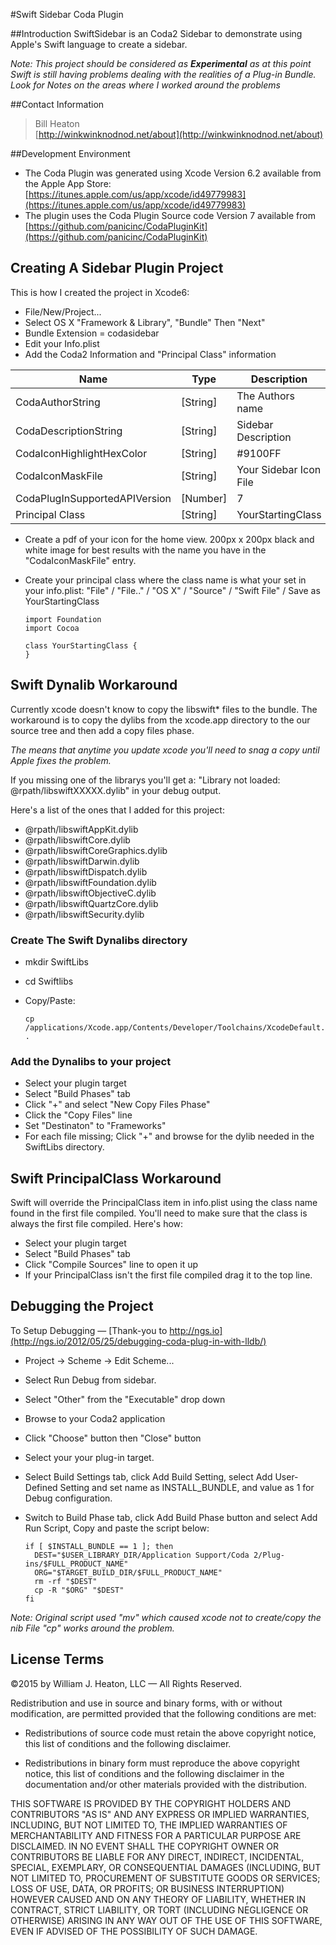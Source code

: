 #Swift Sidebar Coda Plugin

##Introduction
SwiftSidebar is an Coda2 Sidebar to demonstrate using Apple's Swift language to
create a sidebar.

*Note: This  project should be considered as **Experimental** as at this point 
Swift is still having problems dealing with the realities of a Plug-in Bundle.  Look
for Notes on the areas where I worked around the problems*

##Contact Information
> Bill Heaton  
  [http://winkwinknodnod.net/about](http://winkwinknodnod.net/about)  

##Development Environment

* The Coda Plugin was generated using Xcode Version 6.2 available from the
      Apple App Store: [https://itunes.apple.com/us/app/xcode/id49779983](https://itunes.apple.com/us/app/xcode/id49779983)
* The plugin uses the Coda Plugin Source code Version 7 available from
  [https://github.com/panicinc/CodaPluginKit](https://github.com/panicinc/CodaPluginKit)

## Creating A Sidebar Plugin Project

This is how I created the project in Xcode6:

* File/New/Project...
* Select OS X "Framework & Library", "Bundle" Then "Next"
* Bundle Extension = codasidebar
* Edit your Info.plist 
* Add the Coda2 Information and "Principal Class" information

> 
| Name                            | Type     |  Description            |  
| ------------------------------- | -------- | ----------------------- |  
| CodaAuthorString                | [String] | The Authors name        |  
| CodaDescriptionString           | [String] | Sidebar Description     |  
| CodaIconHighlightHexColor       | [String] | #9100FF                 |  
| CodaIconMaskFile                | [String] | Your Sidebar Icon File  |   
| CodaPlugInSupportedAPIVersion   | [Number] | 7                       |  
| Principal Class                 | [String] | YourStartingClass       |

* Create a pdf of your icon for the home view.  200px x 200px black and white image 
  for best results with the name you have in the "CodaIconMaskFile" entry.
* Create your principal class where the class name is what your set in your info.plist: 
  "File" / "File.." / "OS X" / "Source" / "Swift File" / Save as YourStartingClass

    ```        
    import Foundation    
    import Cocoa    
    
    class YourStartingClass {  
    }  
    ```  

## Swift Dynalib Workaround

Currently xcode doesn't know to copy the libswift* files to the bundle.  The workaround is
to copy the dylibs from the xcode.app directory to the our source tree and then add a copy
files phase.  

*The means that anytime you update xcode you'll need to snag a copy until
Apple fixes the problem.*

If you missing one of the librarys you'll get a: "Library not loaded: @rpath/libswiftXXXXX.dylib"
in your debug output.  

Here's a list of the ones that I added for this project:

 * @rpath/libswiftAppKit.dylib
 * @rpath/libswiftCore.dylib
 * @rpath/libswiftCoreGraphics.dylib
 * @rpath/libswiftDarwin.dylib
 * @rpath/libswiftDispatch.dylib
 * @rpath/libswiftFoundation.dylib
 * @rpath/libswiftObjectiveC.dylib 
 * @rpath/libswiftQuartzCore.dylib
 * @rpath/libswiftSecurity.dylib

### Create The Swift Dynalibs directory
 * mkdir SwiftLibs
 * cd Swiftlibs
 * Copy/Paste:

    ```        
    cp /applications/Xcode.app/Contents/Developer/Toolchains/XcodeDefault.xctoolchain/usr/lib/swift/macosx/libswift* .   
    ```        
    
### Add the Dynalibs to your project
 * Select your plugin target
 * Select "Build Phases" tab
 * Click "+" and select "New Copy Files Phase"
 * Click the "Copy Files" line
 * Set "Destinaton" to "Frameworks"
 * For each file missing; Click "+" and browse for the dylib needed in the SwiftLibs directory.

## Swift PrincipalClass Workaround
Swift will override the PrincipalClass item in info.plist using the class name found in 
the first file compiled.  You'll need to make sure that the class is always the first file 
compiled.  Here's how:

 * Select your plugin target
 * Select "Build Phases" tab
 * Click "Compile Sources" line to open it up
 * If your PrincipalClass isn't the first file compiled drag it to the top line.
 
## Debugging the Project
To Setup Debugging &mdash; [Thank-you to http://ngs.io](http://ngs.io/2012/05/25/debugging-coda-plug-in-with-lldb/)

 * Project -> Scheme -> Edit Scheme...
 * Select Run Debug from sidebar.
 * Select "Other" from the "Executable" drop down
 * Browse to your Coda2 application
 * Click "Choose" button then "Close" button
 * Select your your plug-in target.
 * Select Build Settings tab, click Add Build Setting, select Add User-Defined Setting and 
   set name as INSTALL_BUNDLE, and value as 1 for Debug configuration.
 * Switch to Build Phase tab, click Add Build Phase button and select Add Run Script, Copy
   and paste the script below:

    ```
    if [ $INSTALL_BUNDLE == 1 ]; then
      DEST="$USER_LIBRARY_DIR/Application Support/Coda 2/Plug-ins/$FULL_PRODUCT_NAME"
      ORG="$TARGET_BUILD_DIR/$FULL_PRODUCT_NAME"
      rm -rf "$DEST"
      cp -R "$ORG" "$DEST"
    fi    
    ```
*Note: Original script used "mv" which caused xcode not to create/copy the nib File
"cp" works around the problem.*
    
## License Terms
&copy;2015 by William J. Heaton, LLC &mdash; All Rights Reserved.  

Redistribution and use in source and binary forms, with or without
modification, are permitted provided that the following conditions are met:

* Redistributions of source code must retain the above copyright notice, this
 list of conditions and the following disclaimer.

* Redistributions in binary form must reproduce the above copyright notice,
 this list of conditions and the following disclaimer in the documentation
 and/or other materials provided with the distribution.
 
THIS SOFTWARE IS PROVIDED BY THE COPYRIGHT HOLDERS AND CONTRIBUTORS "AS IS" AND
ANY EXPRESS OR IMPLIED WARRANTIES, INCLUDING, BUT NOT LIMITED TO, THE IMPLIED
WARRANTIES OF MERCHANTABILITY AND FITNESS FOR A PARTICULAR PURPOSE ARE
DISCLAIMED. IN NO EVENT SHALL THE COPYRIGHT OWNER OR CONTRIBUTORS BE LIABLE FOR
ANY DIRECT, INDIRECT, INCIDENTAL, SPECIAL, EXEMPLARY, OR CONSEQUENTIAL DAMAGES
(INCLUDING, BUT NOT LIMITED TO, PROCUREMENT OF SUBSTITUTE GOODS OR SERVICES;
LOSS OF USE, DATA, OR PROFITS; OR BUSINESS INTERRUPTION) HOWEVER CAUSED AND
ON ANY THEORY OF LIABILITY, WHETHER IN CONTRACT, STRICT LIABILITY, OR TORT
(INCLUDING NEGLIGENCE OR OTHERWISE) ARISING IN ANY WAY OUT OF THE USE OF THIS
SOFTWARE, EVEN IF ADVISED OF THE POSSIBILITY OF SUCH DAMAGE.


